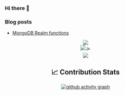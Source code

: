 
### Hi there 👋

### Blog posts
<!-- BLOG-POST-LIST:START -->
- [MongoDB Realm functions](https://duttaaniruddha31.medium.com/mongodb-realm-functions-55c9779a7d0a)

<!-- BLOG-POST-LIST:END -->

<div align="center">
<a href="https://github.com/duttaANI/duttaANI">
  <img align="center" src="https://github-readme-stats.vercel.app/api?username=duttaANI&theme=nord&icons=true&hide=issues" />
</a>

<div><img src='https://komarev.com/ghpvc/?username=duttaANI&style=flat-square&label=VISITORS&color=81a1c1' alt='🌫' /></div>
  
  <div> <img align="center" src="https://github-readme-stats.vercel.app/api/top-langs/?username=duttaANI&exclude_repo=AR_solar_system,ImportUnityToAndroid &hide=jupyter%20notebook,C%23&langs_count=10&layout=compact&title_color=81a1c1&text_color=E5E9F0&icon_color=2bbc8a&bg_color=2e3440" /></div>
  
## &#x1f4c8; Contribution Stats

[![ github activity graph](https://activity-graph.herokuapp.com/graph?username=duttaANI&bg_color=81a1c1&color=2bbc8a&line=2e3440&point=24292e&area=true&hide_border=true)](https://github.com/duttaANI)

</div>
<!-- <a href="https://github.com/duttaANI/duttaANI">
  <img align="center" src="https://github-readme-stats.vercel.app/api/top-langs/?username=duttaANI&exclude_repo=PythonMagic&langs_count=8&layout=compact&title_color=ffffff&text_color=c9cacc&icon_color=2bbc8a&bg_color=1d1f21" />
https://www.nordtheme.com/
</a> -->
